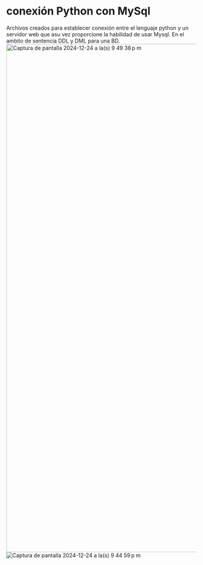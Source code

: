 # conexión Python con MySql
Archivos creados para establecer conexión entre el lenguaje python y un servidor web que asu vez proporcione la habilidad de usar Mysql. En el ambito de sentencia DDL y DML para una BD.
<img width="1344" alt="Captura de pantalla 2024-12-24 a la(s) 9 49 38 p m" src="https://github.com/user-attachments/assets/cd661cab-7a61-4929-8274-3e05233b83a8" />
![Captura de pantalla 2024-12-24 a la(s) 9 44 59 p m](https://github.com/user-attachments/assets/4d24babb-0c16-4eef-b306-8f82acb316e0)
